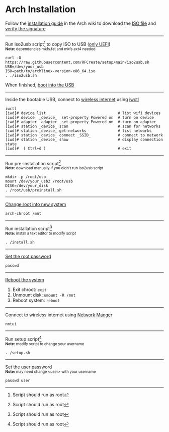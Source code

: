 # Arch Installation

Follow the [installation guide](https://wiki.archlinux.org/title/Installation_guide#Pre-installation) in the Arch wiki to download the [ISO file](https://wiki.archlinux.org/title/Installation_guide#Acquire_an_installation_image) and [verify the signature](https://wiki.archlinux.org/title/Installation_guide#Verify_signature)

---

Run iso2usb script[^1] to copy ISO to USB ([only UEFI](https://wiki.archlinux.org/title/USB_flash_installation_medium#Using_manual_formatting))<br>
<sub>**Note:** dependencies mkfs.fat and mkfs.ext4 needed</sub>

```
curl -O https://raw.githubusercontent.com/RFCreate/setup/main/iso2usb.sh
USB=/dev/your_usb
ISO=path/to/archlinux-version-x86_64.iso
. ./iso2usb.sh
```

When finished, [boot into the USB](https://wiki.archlinux.org/title/Installation_guide#Boot_the_live_environment)

---

Inside the bootable USB, connect to [wireless internet](https://wiki.archlinux.org/title/Installation_guide#Connect_to_the_internet) using [iwctl](https://wiki.archlinux.org/title/Iwd#iwctl)

```
iwctl
[iwd]# device list                                # list wifi devices
[iwd]# device  _device_  set-property Powered on  # turn on device
[iwd]# adapter _adapter_ set-property Powered on  # turn on adapter
[iwd]# station _device_ scan                      # scan for networks
[iwd]# station _device_ get-networks              # list networks
[iwd]# station _device_ connect _SSID_            # connect to network
[iwd]# station _device_ show                      # display connection state
[iwd]#  ( Ctrl+d )                                # exit
```

---

Run pre-installation script[^1]<br>
<sub>**Note:** download manually if you didn't run iso2usb script</sub>

```
mkdir -p /root/usb
mount /dev/your_usb2 /root/usb
DISK=/dev/your_disk
. /root/usb/preinstall.sh
```

---

[Change root into new system](https://wiki.archlinux.org/title/Installation_guide#Chroot)

```
arch-chroot /mnt
```

---

Run installation script[^1]<br>
<sub>**Note:** install a text editor to modify script</sub>

```
. /install.sh
```

---

[Set the root password](https://wiki.archlinux.org/title/Installation_guide#Root_password)

```
passwd
```

---

[Reboot the system](https://wiki.archlinux.org/title/Installation_guide#Reboot)

1. Exit chroot: `exit`
2. Unmount disk: `umount -R /mnt`
3. Reboot system: `reboot`

---

Connect to wireless internet using [Network Manger](https://wiki.archlinux.org/title/NetworkManager#Usage)

```
nmtui
```

---

Run setup script[^1]<br>
<sub>**Note:** modify script to change your username</sub>

```
. /setup.sh
```

---

Set the user password<br>
<sub>**Note:** may need change \<user\> with your username</sub>

```
passwd user
```

[^1]: Script should run as root
